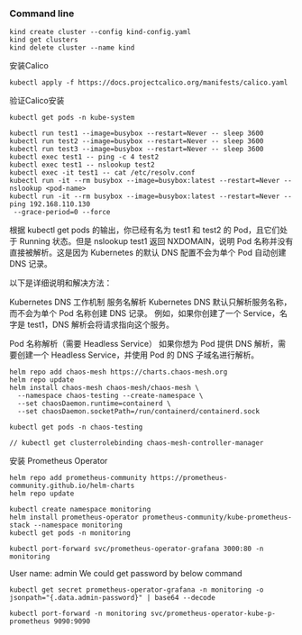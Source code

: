 ### Command line


```
kind create cluster --config kind-config.yaml
kind get clusters
kind delete cluster --name kind
```

安装Calico
```
kubectl apply -f https://docs.projectcalico.org/manifests/calico.yaml
```

验证Calico安装
```
kubectl get pods -n kube-system
```

```commandline
kubectl run test1 --image=busybox --restart=Never -- sleep 3600
kubectl run test2 --image=busybox --restart=Never -- sleep 3600
kubectl run test3 --image=busybox --restart=Never -- sleep 3600
kubectl exec test1 -- ping -c 4 test2
kubectl exec test1 -- nslookup test2
kubectl exec -it test1 -- cat /etc/resolv.conf
kubectl run -it --rm busybox --image=busybox:latest --restart=Never -- nslookup <pod-name>
kubectl run -it --rm busybox --image=busybox:latest --restart=Never -- ping 192.168.110.130
 --grace-period=0 --force

```


根据 kubectl get pods 的输出，你已经有名为 test1 和 test2 的 Pod，且它们处于 Running 状态。但是 nslookup test1 返回 NXDOMAIN，说明 Pod 名称并没有直接被解析。这是因为 Kubernetes 的默认 DNS 配置不会为单个 Pod 自动创建 DNS 记录。

以下是详细说明和解决方法：

Kubernetes DNS 工作机制
服务名解析
Kubernetes DNS 默认只解析服务名称，而不会为单个 Pod 名称创建 DNS 记录。
例如，如果你创建了一个 Service，名字是 test1，DNS 解析会将请求指向这个服务。

Pod 名称解析（需要 Headless Service）
如果你想为 Pod 提供 DNS 解析，需要创建一个 Headless Service，并使用 Pod 的 DNS 子域名进行解析。

```
helm repo add chaos-mesh https://charts.chaos-mesh.org
helm repo update
helm install chaos-mesh chaos-mesh/chaos-mesh \
  --namespace chaos-testing --create-namespace \
  --set chaosDaemon.runtime=containerd \
  --set chaosDaemon.socketPath=/run/containerd/containerd.sock

kubectl get pods -n chaos-testing

// kubectl get clusterrolebinding chaos-mesh-controller-manager

```
安装 Prometheus Operator
```commandline
helm repo add prometheus-community https://prometheus-community.github.io/helm-charts
helm repo update

kubectl create namespace monitoring
helm install prometheus-operator prometheus-community/kube-prometheus-stack --namespace monitoring
kubectl get pods -n monitoring
```

```commandline
kubectl port-forward svc/prometheus-operator-grafana 3000:80 -n monitoring
```

User name: admin
We could get password by below command
```commandline
kubectl get secret prometheus-operator-grafana -n monitoring -o jsonpath="{.data.admin-password}" | base64 --decode
```

```commandline
kubectl port-forward -n monitoring svc/prometheus-operator-kube-p-prometheus 9090:9090
```
